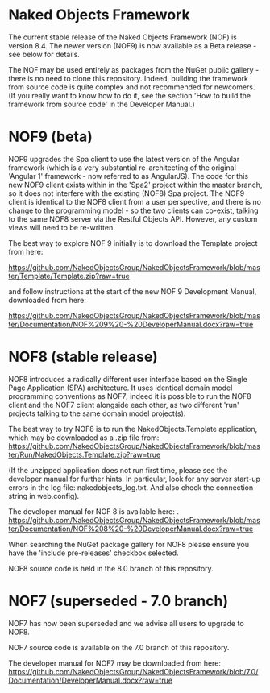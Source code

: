 Naked Objects Framework
======================

The current stable release of the Naked Objects Framework (NOF) is version 8.4. The newer version (NOF9) is now available as a Beta release  -  see below for details.

The NOF may be used entirely as packages from the NuGet public gallery - there is no need to clone this repository.  Indeed, building the framework from source code is quite complex and not recommended for newcomers.  (If you really want to know how to do it, see the section 'How to build the framework from source code' in the Developer Manual.)

NOF9 (beta)
====

NOF9  upgrades the Spa client to use the latest version of the Angular framework (which is a very substantial re-architecting of the original 'Angular 1' framework  -  now referred to as AngularJS).  The code for this new NOF9 client exists within in the 'Spa2' project within the master branch, so it does not interfere with the existing (NOF8) Spa project.  The NOF9 client is identical to the NOF8 client  from a user perspective, and there is no change to the programming model  -  so the two clients can co-exist, talking to the same NOF8 server via the Restful Objects API. However, any custom views will need to be re-written.

The best way to explore NOF 9 initially is to download the Template project from here:

https://github.com/NakedObjectsGroup/NakedObjectsFramework/blob/master/Template/Template.zip?raw=true

and follow instructions at the start of the new NOF 9 Development Manual, downloaded from here:

https://github.com/NakedObjectsGroup/NakedObjectsFramework/blob/master/Documentation/NOF%209%20-%20DeveloperManual.docx?raw=true

NOF8 (stable release)
====

NOF8  introduces a radically different user interface based on the Single Page Application (SPA) architecture. It uses identical domain model programming conventions as NOF7; indeed it is possible to run the NOF8 client and the NOF7 client alongside each other, as two different 'run' projects talking to the same domain model project(s).

The best way to try NOF8 is to run the NakedObjects.Template application, which may be downloaded as a .zip file from: https://github.com/NakedObjectsGroup/NakedObjectsFramework/blob/master/Run/NakedObjects.Template.zip?raw=true 

(If the unzipped application does not run first time, please see the developer manual for further hints. In particular, look for any server start-up errors in the log file: nakedobjects_log.txt. And also check the connection string in web.config).

The developer manual for NOF 8 is available here: .
https://github.com/NakedObjectsGroup/NakedObjectsFramework/blob/master/Documentation/NOF%208%20-%20DeveloperManual.docx?raw=true

When searching the NuGet package gallery for NOF8 please ensure you have the 'include pre-releases' checkbox selected.

NOF8 source code is held in the 8.0 branch of this repository.

NOF7 (superseded - 7.0 branch)
====

NOF7 has now been superseded and we advise all users to upgrade to NOF8.

NOF7 source code is available on the 7.0 branch of this repository.

The developer manual for NOF7 may be downloaded from here:
https://github.com/NakedObjectsGroup/NakedObjectsFramework/blob/7.0/Documentation/DeveloperManual.docx?raw=true


